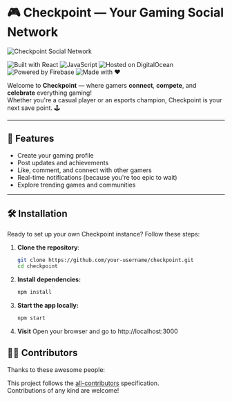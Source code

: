 # 🎮 Checkpoint — Your Gaming Social Network

![Checkpoint Social Network](https://img.shields.io/badge/Checkpoint-Social%20Network-purple?style=for-the-badge&logo=game-controller&logoColor=white)


![Built with React](https://img.shields.io/badge/Built%20With-React-blue)
![JavaScript](https://img.shields.io/badge/Code-JavaScript-yellow)
![Hosted on DigitalOcean](https://img.shields.io/badge/Hosted%20On-DigitalOcean-blue)
![Powered by Firebase](https://img.shields.io/badge/Backend-Firebase-orange)
![Made with ❤️](https://img.shields.io/badge/Made%20with-%E2%9D%A4-red)

Welcome to **Checkpoint** — where gamers **connect**, **compete**, and **celebrate** everything gaming!  
Whether you're a casual player or an esports champion, Checkpoint is your next save point. 🕹️

---

## 🚀 Features

- Create your gaming profile
- Post updates and achievements
- Like, comment, and connect with other gamers
- Real-time notifications (because you're too epic to wait)
- Explore trending games and communities

---

## 🛠️ Installation

Ready to set up your own Checkpoint instance? Follow these steps:

1. **Clone the repository**:
   ```bash
   git clone https://github.com/your-username/checkpoint.git
   cd checkpoint
2. **Install dependencies:**
   ```bash
   npm install
3. **Start the app locally:**
   ```bash
   npm start
4. **Visit**
   Open your browser and go to http://localhost:3000

## 👨‍💻 Contributors

Thanks to these awesome people:

<!-- ALL-CONTRIBUTORS-LIST:START - Do not remove or modify this section -->
<!-- ALL-CONTRIBUTORS-LIST:END -->

This project follows the [all-contributors](https://allcontributors.org/) specification.  
Contributions of any kind are welcome!

